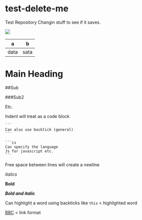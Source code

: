 # test-delete-me
Test Repository
Changin stuff to see if it saves.


<img src="https://lh3.googleusercontent.com/proxy/u-ZD00L6zB1mmM3r614ICjHKDINNJ_-gVqF90kDgpfXN1eE4_Y3ZBuX3Ru8TTFpXixvTJQzBhEOhlUzMmhrKvdT-Fq-aiaRhFAVgZPvcPOIml3Zl8qrsVspzs9mmBOlkGtlUhIyHjZ3LXTNOnGfDaekTArn9yvizew">

| a | b |
|---|---|
|data|sata|

# Main Heading

##Sub

###Sub2

Etc.

Indent will treat as a code block

	```
	Can also use backtick (general)
	```
	
	```cs
	Can specify the language
	Js for javascript etc.
	```
  
Free space between lines will create a newline

*italics*

**Bold**

***Bold and italic***

Can highlight a word using backticks like `this` < highlighted word

[BBC](https://www.bbc.co.uk) < link format
